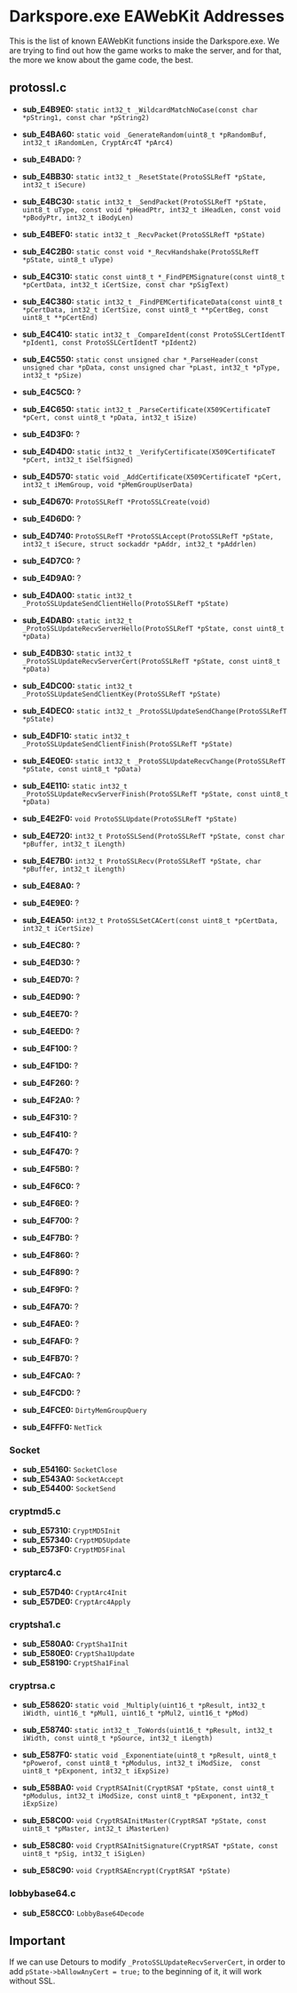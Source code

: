 # Darkspore.exe EAWebKit Addresses
This is the list of known EAWebKit functions inside the Darkspore.exe. We are trying to find out how the game works to make the server, and for that, the more we know about the game code, the best.

## protossl.c
- **sub_E4B9E0:** `static int32_t _WildcardMatchNoCase(const char *pString1, const char *pString2)`
- **sub_E4BA60:** `static void _GenerateRandom(uint8_t *pRandomBuf, int32_t iRandomLen, CryptArc4T *pArc4)`
- **sub_E4BAD0:** ?
- **sub_E4BB30:** `static int32_t _ResetState(ProtoSSLRefT *pState, int32_t iSecure)`
- **sub_E4BC30:** `static int32_t _SendPacket(ProtoSSLRefT *pState, uint8_t uType, const void *pHeadPtr, int32_t iHeadLen, const void *pBodyPtr, int32_t iBodyLen)`
- **sub_E4BEF0:** `static int32_t _RecvPacket(ProtoSSLRefT *pState)`
- **sub_E4C2B0:** `static const void *_RecvHandshake(ProtoSSLRefT *pState, uint8_t uType)`
- **sub_E4C310:** `static const uint8_t *_FindPEMSignature(const uint8_t *pCertData, int32_t iCertSize, const char *pSigText)`
- **sub_E4C380:** `static int32_t _FindPEMCertificateData(const uint8_t *pCertData, int32_t iCertSize, const uint8_t **pCertBeg, const uint8_t **pCertEnd)`
- **sub_E4C410:** `static int32_t _CompareIdent(const ProtoSSLCertIdentT *pIdent1, const ProtoSSLCertIdentT *pIdent2)`
- **sub_E4C550:** `static const unsigned char *_ParseHeader(const unsigned char *pData, const unsigned char *pLast, int32_t *pType, int32_t *pSize)`
- **sub_E4C5C0:** ?
- **sub_E4C650:** `static int32_t _ParseCertificate(X509CertificateT *pCert, const uint8_t *pData, int32_t iSize)`
- **sub_E4D3F0:** ?
- **sub_E4D4D0:** `static int32_t _VerifyCertificate(X509CertificateT *pCert, int32_t iSelfSigned)`
- **sub_E4D570:** `static void _AddCertificate(X509CertificateT *pCert, int32_t iMemGroup, void *pMemGroupUserData)`
- **sub_E4D670:** `ProtoSSLRefT *ProtoSSLCreate(void)`
- **sub_E4D6D0:** ?
- **sub_E4D740:** `ProtoSSLRefT *ProtoSSLAccept(ProtoSSLRefT *pState, int32_t iSecure, struct sockaddr *pAddr, int32_t *pAddrlen)`
- **sub_E4D7C0:** ?
- **sub_E4D9A0:** ?
- **sub_E4DA00:** `static int32_t _ProtoSSLUpdateSendClientHello(ProtoSSLRefT *pState)`
- **sub_E4DAB0:** `static int32_t _ProtoSSLUpdateRecvServerHello(ProtoSSLRefT *pState, const uint8_t *pData)`
- **sub_E4DB30:** `static int32_t _ProtoSSLUpdateRecvServerCert(ProtoSSLRefT *pState, const uint8_t *pData)`
- **sub_E4DC00:** `static int32_t _ProtoSSLUpdateSendClientKey(ProtoSSLRefT *pState)`
- **sub_E4DEC0:** `static int32_t _ProtoSSLUpdateSendChange(ProtoSSLRefT *pState)`
- **sub_E4DF10:** `static int32_t _ProtoSSLUpdateSendClientFinish(ProtoSSLRefT *pState)`
- **sub_E4E0E0:** `static int32_t _ProtoSSLUpdateRecvChange(ProtoSSLRefT *pState, const uint8_t *pData)`
- **sub_E4E110:** `static int32_t _ProtoSSLUpdateRecvServerFinish(ProtoSSLRefT *pState, const uint8_t *pData)`
- **sub_E4E2F0:** `void ProtoSSLUpdate(ProtoSSLRefT *pState)`
- **sub_E4E720:** `int32_t ProtoSSLSend(ProtoSSLRefT *pState, const char *pBuffer, int32_t iLength)`
- **sub_E4E7B0:** `int32_t ProtoSSLRecv(ProtoSSLRefT *pState, char *pBuffer, int32_t iLength)`
- **sub_E4E8A0:** ?
- **sub_E4E9E0:** ?
- **sub_E4EA50:** `int32_t ProtoSSLSetCACert(const uint8_t *pCertData, int32_t iCertSize)`

- **sub_E4EC80:** ?
- **sub_E4ED30:** ?
- **sub_E4ED70:** ?
- **sub_E4ED90:** ?
- **sub_E4EE70:** ?
- **sub_E4EED0:** ?
- **sub_E4F100:** ?
- **sub_E4F1D0:** ?
- **sub_E4F260:** ?
- **sub_E4F2A0:** ?
- **sub_E4F310:** ?
- **sub_E4F410:** ?
- **sub_E4F470:** ?
- **sub_E4F5B0:** ?
- **sub_E4F6C0:** ?
- **sub_E4F6E0:** ?
- **sub_E4F700:** ?
- **sub_E4F7B0:** ?
- **sub_E4F860:** ?
- **sub_E4F890:** ?
- **sub_E4F9F0:** ?
- **sub_E4FA70:** ?
- **sub_E4FAE0:** ?
- **sub_E4FAF0:** ?
- **sub_E4FB70:** ?
- **sub_E4FCA0:** ?
- **sub_E4FCD0:** ?
- **sub_E4FCE0:** `DirtyMemGroupQuery`

- **sub_E4FFF0:** `NetTick`

### Socket
- **sub_E54160:** `SocketClose`
- **sub_E543A0:** `SocketAccept`
- **sub_E54400:** `SocketSend`

### cryptmd5.c
- **sub_E57310:** `CryptMD5Init`
- **sub_E57340:** `CryptMD5Update`
- **sub_E573F0:** `CryptMD5Final`

### cryptarc4.c
- **sub_E57D40:** `CryptArc4Init`
- **sub_E57DE0:** `CryptArc4Apply`

### cryptsha1.c
- **sub_E580A0:** `CryptSha1Init`
- **sub_E580E0:** `CryptSha1Update`
- **sub_E58190:** `CryptSha1Final`

### cryptrsa.c
- **sub_E58620:** `static void _Multiply(uint16_t *pResult, int32_t iWidth, uint16_t *pMul1, uint16_t *pMul2, uint16_t *pMod)`
- **sub_E58740:** `static int32_t _ToWords(uint16_t *pResult, int32_t iWidth, const uint8_t *pSource, int32_t iLength)`

- **sub_E587F0:** `static void _Exponentiate(uint8_t *pResult, uint8_t *pPowerof, const uint8_t *pModulus, int32_t iModSize,  const uint8_t *pExponent, int32_t iExpSize)`
- **sub_E58BA0:** `void CryptRSAInit(CryptRSAT *pState, const uint8_t *pModulus, int32_t iModSize, const uint8_t *pExponent, int32_t iExpSize)`
- **sub_E58C00:** `void CryptRSAInitMaster(CryptRSAT *pState, const uint8_t *pMaster, int32_t iMasterLen)`
- **sub_E58C80:** `void CryptRSAInitSignature(CryptRSAT *pState, const uint8_t *pSig, int32_t iSigLen)`
- **sub_E58C90:** `void CryptRSAEncrypt(CryptRSAT *pState)`

### lobbybase64.c
- **sub_E58CC0:** `LobbyBase64Decode`

## Important
If we can use Detours to modify `_ProtoSSLUpdateRecvServerCert`, in order to add `pState->bAllowAnyCert = true;` to the beginning of it, it will work without SSL.
